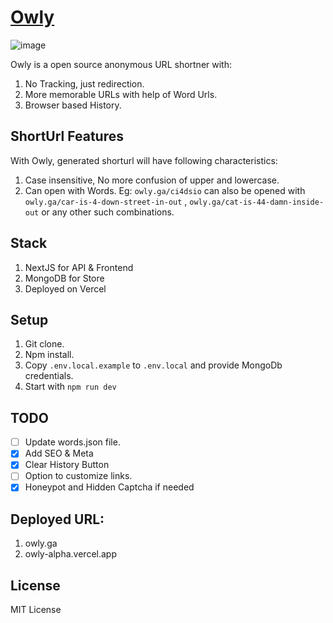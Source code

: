 # [Owly](https://owly.ga)

![image](https://user-images.githubusercontent.com/3089863/166172425-7ac5bf00-a42b-453a-98d6-4305e32146e9.png)

Owly is a open source anonymous URL shortner with:
1. No Tracking, just redirection.
2. More memorable URLs with help of Word Urls.
3. Browser based History.

## ShortUrl Features
With Owly, generated shorturl will have following characteristics:
1. Case insensitive, No more confusion of upper and lowercase.
2. Can open with Words. Eg: `owly.ga/ci4dsio` can also be opened with `owly.ga/car-is-4-down-street-in-out` , `owly.ga/cat-is-44-damn-inside-out` or any other such combinations.

## Stack
1. NextJS for API & Frontend
2. MongoDB for Store
3. Deployed on Vercel

## Setup
1. Git clone.
2. Npm install.
3. Copy `.env.local.example` to `.env.local` and provide MongoDb credentials.
4. Start with `npm run dev`

## TODO
- [ ] Update words.json file.
- [x] Add SEO & Meta
- [x] Clear History Button
- [ ] Option to customize links.
- [x] Honeypot and Hidden Captcha if needed

## Deployed URL:
1. owly.ga
1. owly-alpha.vercel.app

## License
MIT License
